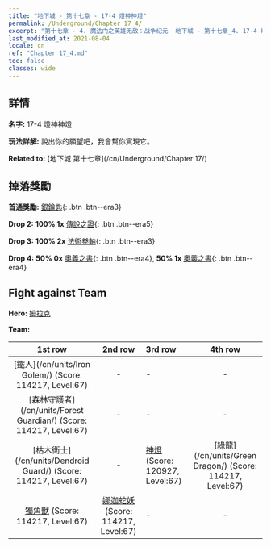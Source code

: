```yaml
---
title: "地下城 - 第十七章 - 17-4 燈神神燈"
permalink: /Underground/Chapter 17_4/
excerpt: "第十七章 - 4. 魔法门之英雄无敌：战争纪元  地下城 - 第十七章_4. 17-4 燈神神燈"
last_modified_at: 2021-08-04
locale: cn
ref: "Chapter 17_4.md"
toc: false
classes: wide
---
```


## 詳情

 **名字:** 17-4 燈神神燈

 **玩法詳解:**       說出你的願望吧，我會幫你實現它。

 **Related to:** [地下城 第十七章](/cn/Underground/Chapter 17/)

## 掉落獎勵

 **首通獎勵:** [銀鑰匙](/cn/Items/con_693/){: .btn .btn--era3}

 **Drop 2:** **100% 1x** [傳說之證](/cn/Items/mat_67/){: .btn .btn--era5}

 **Drop 3:** **100% 2x** [法術卷軸](/cn/Items/con_694/){: .btn .btn--era3}

 **Drop 4:** **50% 0x** [奧義之書](/cn/Items/mat_60/){: .btn .btn--era4}, **50% 1x** [奧義之書](/cn/Items/mat_60/){: .btn .btn--era4}


## Fight against Team
 **Hero:** [姆拉克](/cn/heroes/Mullich/)

 **Team:**


  | 1st row | 2nd row | 3rd row | 4th row |
  |:----:|:----:|:----|:----:|
  | [鐵人](/cn/units/Iron Golem/) (Score: 114217, Level:67)  | - | - | - |
  | [森林守護者](/cn/units/Forest Guardian/) (Score: 114217, Level:67)  | - | - | - |
  | [枯木衛士](/cn/units/Dendroid Guard/) (Score: 114217, Level:67)  | - | [神燈](/cn/units/Genie/) (Score: 120927, Level:67)  | [綠龍](/cn/units/Green Dragon/) (Score: 114217, Level:67)  |
  | [獨角獸](/cn/units/Unicorn/) (Score: 114217, Level:67)  | [娜迦蛇妖](/cn/units/Naga/) (Score: 114217, Level:67)  | - | - |



